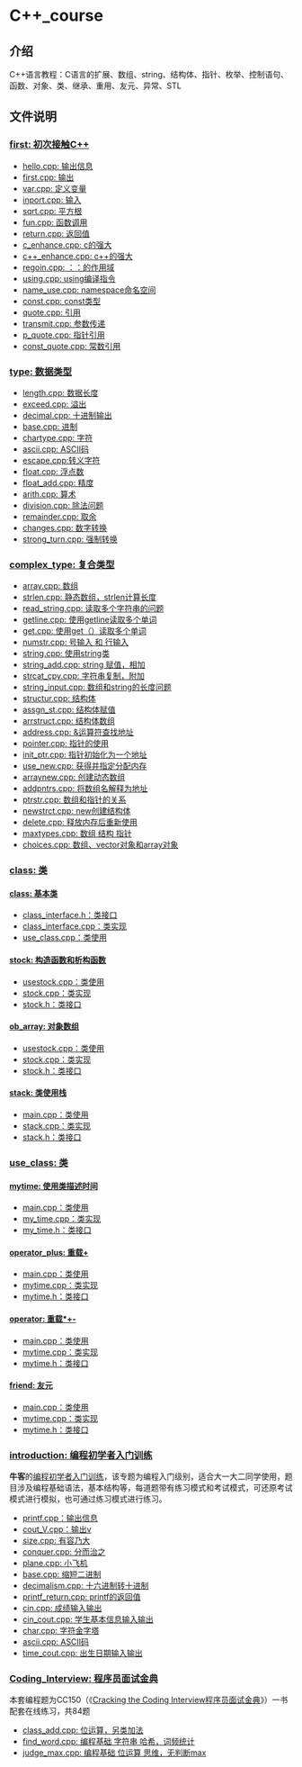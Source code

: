 <!--
 * @Author: cpu_code
 * @Date: 2020-05-28 20:59:09
 * @LastEditTime: 2020-06-19 12:06:13
 * @FilePath: \ccourse\README.md
 * @Gitee: https://gitee.com/cpu_code
 * @CSDN: https://blog.csdn.net/qq_44226094
--> 

# C++_course

## 介绍
C++语言教程：C语言的扩展、数组、string、结构体、指针、枚举、控制语句、函数、对象、类、继承、重用、友元、异常、STL

## 文件说明

### [first: 初次接触C++](first)

* [hello.cpp: 输出信息](first/hello.cpp)
* [first.cpp: 输出](first/first.cpp)
* [var.cpp: 定义变量](first/var.cpp)
* [inport.cpp: 输入](first/inport.cpp)
* [sqrt.cpp: 平方根](first/sqrt.cpp)
* [fun.cpp: 函数调用](first/fun.cpp)
* [return.cpp: 返回值](first/return.cpp)
* [c_enhance.cpp: c的强大](first/c_enhance.cpp)
* [c++_enhance.cpp: c++的强大](first/c++_enhance.cpp)
* [regoin.cpp: ：：的作用域](first/regoin.cpp)
* [using.cpp: using编译指令](first/using.cpp)
* [name_use.cpp: namespace命名空间](first/name_use.cpp)
* [const.cpp: const类型](first/const.cpp)
* [quote.cpp: 引用](first/quote.cpp)
* [transmit.cpp: 参数传递](first/transmit.cpp)
* [p_quote.cpp: 指针引用](first/p_quote.cpp)
* [const_quote.cpp: 常数引用](first/const_quote.cpp)


### [type: 数据类型](type)

* [length.cpp: 数据长度](type/length.cpp)
* [exceed.cpp: 溢出](type/exceed.cpp)
* [decimal.cpp: 十进制输出](type/decimal.cpp)
* [base.cpp: 进制](type/base.cpp)
* [chartype.cpp: 字符](type/chartype.cpp)
* [ascii.cpp: ASCII码](type/ascii.cpp)
* [escape.cpp:转义字符](type/escape.cpp)
* [float.cpp: 浮点数](type/float.cpp)
* [float_add.cpp: 精度](type/float_add.cpp)
* [arith.cpp: 算术](type/arith.cpp)
* [division.cpp: 除法问题](type/division.cpp)
* [remainder.cpp: 取余](type/remainder.cpp)
* [changes.cpp: 数字转换](type/changes.cpp)
* [strong_turn.cpp: 强制转换](type/strong_turn.cpp)


### [complex_type: 复合类型](complex_type)

* [array.cpp: 数组](complex_type/array.cpp)
* [strlen.cpp: 静态数组，strlen计算长度](complex_type/strlen.cpp)
* [read_string.cpp: 读取多个字符串的问题](complex_type/read_string.cpp)
* [getline.cpp: 使用getline读取多个单词](complex_type/getline.cpp)
* [get.cpp:  使用get（）读取多个单词](complex_type/get.cpp)
* [numstr.cpp: 号输入 和 行输入](complex_type/numstr.cpp)
* [string.cpp: 使用string类](complex_type/string.cpp)
* [string_add.cpp: string 赋值，相加](complex_type/string_add.cpp)
* [strcat_cpy.cpp: 字符串复制，附加](complex_type/strcat_cpy.cpp)
* [string_input.cpp: 数组和string的长度问题](complex_type/string_input.cpp)
* [structur.cpp: 结构体](complex_type/structur.cpp)
* [assgn_st.cpp: 结构体赋值](complex_type/assgn_st.cpp)
* [arrstruct.cpp: 结构体数组](complex_type/arrstruct.cpp)
* [address.cpp: &运算符查找地址](complex_type/address.cpp)
* [pointer.cpp: 指针的使用](complex_type/pointer.cpp)
* [init_ptr.cpp: 指针初始化为一个地址](complex_type/init_ptr.cpp)
* [use_new.cpp: 获得并指定分配内存](complex_type/use_new.cpp)
* [arraynew.cpp: 创建动态数组](complex_type/arraynew.cpp)
* [addpntrs.cpp: 将数组名解释为地址](complex_type/addpntrs.cpp)
* [ptrstr.cpp: 数组和指针的关系](complex_type/ptrstr.cpp)
* [newstrct.cpp: new创建结构体](complex_type/newstrct.cpp)
* [delete.cpp: 释放内存后重新使用](complex_type/delete.cpp)
* [maxtypes.cpp: 数组 结构 指针](complex_type/maxtypes.cpp)
* [choices.cpp: 数组、vector对象和array对象](complex_type/choices.cpp)


### [class: 类](class)

#### [class: 基本类](class/class)

* [class_interface.h：类接口](class/class/class_interface.h)
* [class_interface.cpp：类实现](class/class/class_interface.cpp)
* [use_class.cpp：类使用](class/class/use_class.cpp)

#### [stock: 构造函数和析构函数](class/stock)

* [usestock.cpp：类使用](class/stock/usestock.cpp)
* [stock.cpp：类实现](class/stock/stock.cpp)
* [stock.h：类接口](class/stock/stock.h)

#### [ob_array: 对象数组](class/ob_array)

* [usestock.cpp：类使用](class/ob_array/usestock.cpp)
* [stock.cpp：类实现](class/ob_array/stock.cpp)
* [stock.h：类接口](class/ob_array/stock.h)

#### [stack: 类使用栈](class/stack)

* [main.cpp：类使用](class/stack/main.cpp)
* [stack.cpp：类实现](class/stack/stack.cpp)
* [stack.h：类接口](class/stack/stack.h)


### [use_class: 类](use_class)

#### [mytime: 使用类描述时间](use_class/mytime)

* [main.cpp：类使用](use_class/mytime/main.cpp)
* [my_time.cpp：类实现](use_class/mytime/mytime.cpp)
* [my_time.h：类接口](use_class/mytime/mytime.h)

#### [operator_plus: 重载+](use_class/operator_plus)

* [main.cpp：类使用](use_class/operator_plus/main.cpp)
* [mytime.cpp：类实现](use_class/operator_plus/mytime.cpp)
* [mytime.h：类接口](use_class/operator_plus/mytime.h)

#### [operator: 重载*+-](use_class/operator)

* [main.cpp：类使用](use_class/operator/main.cpp)
* [mytime.cpp：类实现](use_class/operator/mytime.cpp)
* [mytime.h：类接口](use_class/operator/mytime.h)

#### [friend: 友元](use_class/friend)

* [main.cpp：类使用](use_class/friend/main.cpp)
* [mytime.cpp：类实现](use_class/friend/mytime.cpp)
* [mytime.h：类接口](use_class/friend/mytime.h)

### [introduction: 编程初学者入门训练](introduction)

**牛客**的[编程初学者入门训练](https://www.nowcoder.com/ta/beginner-programmers)，该专题为编程入门级别，适合大一大二同学使用，题目涉及编程基础语法，基本结构等，每道题带有练习模式和考试模式，可还原考试模式进行模拟，也可通过练习模式进行练习。

* [printf.cpp：输出信息](introduction/printf.cpp)
* [cout_V.cpp：输出v](introduction/cout_V.cpp)
* [size.cpp: 有容乃大](introduction/size.cpp)
* [conquer.cpp: 分而治之](introduction/conquer.cpp)
* [plane.cpp: 小飞机](introduction/plane.cpp)
* [base.cpp: 缩短二进制](introduction/base.cpp)
* [decimalism.cpp: 十六进制转十进制](introduction/decimalism.cpp)
* [printf_return.cpp: printf的返回值](introduction/printf_return.cpp)
* [cin.cpp: 成绩输入输出](introduction/cin.cpp)
* [cin_cout.cpp: 学生基本信息输入输出](introduction/cin_cout.cpp)
* [char.cpp: 字符金字塔](introduction/char.cpp)
* [ascii.cpp: ASCII码](introduction/ascii.cpp)
* [time_cout.cpp: 出生日期输入输出](introduction/time_cout.cpp)


### [Coding_Interview: 程序员面试金典](Coding_Interview)

本套编程题为CC150（《[Cracking the Coding Interview程序员面试金典](https://www.nowcoder.com/ta/cracking-the-coding-interview)》）一书配套在线练习，共84题

* [class_add.cpp: 位运算，另类加法](Coding_Interview/class_add.cpp)
* [find_word.cpp: 编程基础 字符串 哈希，词频统计](Coding_Interview/find_word.cpp)
* [judge_max.cpp: 编程基础 位运算 思维，无判断max](Coding_Interview/judge_max.cpp)

